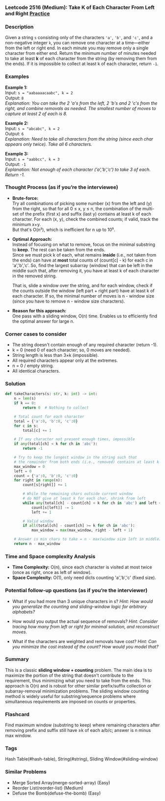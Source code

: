 ### Leetcode 2516 (Medium): Take K of Each Character From Left and Right [Practice](https://leetcode.com/problems/take-k-of-each-character-from-left-and-right)

### Description  
Given a string `s` consisting only of the characters `'a'`, `'b'`, and `'c'`, and a non-negative integer `k`, you can remove one character at a time—either from the left or right end. In each minute you may remove only a single character from either end. Return the minimum number of minutes needed to take at least **k** of each character from the string (by removing them from the ends). If it is impossible to collect at least k of each character, return `-1`.

### Examples  

**Example 1:**  
Input: `s = "aabaaaacaabc", k = 2`  
Output: `8`  
*Explanation: You can take the 2 'a's from the left, 2 'b's and 2 'c's from the right, and combine removals as needed. The smallest number of moves to capture at least 2 of each is 8.*

**Example 2:**  
Input: `s = "abcabc", k = 2`  
Output: `6`  
*Explanation: Need to take all characters from the string (since each char appears only twice). Take all 6 characters.*

**Example 3:**  
Input: `s = "aabbcc", k = 3`  
Output: `-1`  
*Explanation: Not enough of each character ('a','b','c') to take 3 of each. Return -1.*

### Thought Process (as if you’re the interviewee)  
- **Brute-force:**  
  Try all combinations of picking some number (x) from the left and (y) from the right, so that for all 0 ≤ x, y ≤ n, the combination of the multi-set of the prefix (first x) and suffix (last y) contains at least k of each character. For each (x, y), check the combined counts; if valid, track the minimum x+y.  
  But that's O(n²), which is inefficient for n up to 10⁵.

- **Optimal Approach:**  
  Instead of focusing on what to remove, focus on the minimal substring to **keep**. The rest can be taken from the ends.  
  Since we must pick k of each, what remains **inside** (i.e., not taken from the ends) can have at **most** total counts of (count[c] - k) for each c in 'a','b','c'. So, find the largest subarray (window) that can be left in the middle such that, after removing it, you have at least k of each character in the removed string.
  
  That is, slide a window over the string, and for each window, check if the counts outside the window (left part + right part) have at least k of each character. If so, the minimal number of moves is n - window size (since you have to remove n - window size characters).

- **Reason for this approach:**  
  One pass with a sliding window, O(n) time. Enables us to efficiently find the optimal answer for large n.

### Corner cases to consider  
- The string doesn't contain enough of any required character (return -1).
- k = 0 (need 0 of each character; so, 0 moves are needed).
- String length is less than 3×k (impossible).
- All required characters appear only at the extremes.
- n = 0 / empty string.
- All identical characters.

### Solution

```python
def takeCharacters(s: str, k: int) -> int:
    n = len(s)
    if k == 0:
        return 0  # Nothing to collect

    # Total count for each character
    total = {'a':0, 'b':0, 'c':0}
    for c in s:
        total[c] += 1

    # If any character not present enough times, impossible
    if any(total[ch] < k for ch in 'abc'):
        return -1

    # Try to keep the longest window in the string such that
    # the remainder from both ends (i.e., removed) contains at least k of each
    max_window = 0
    left = 0
    count = {'a':0, 'b':0, 'c':0}
    for right in range(n):
        count[s[right]] += 1

        # While the remaining chars outside current window
        # do NOT give at least k for each char, shrink from left
        while any(total[ch] - count[ch] < k for ch in 'abc') and left <= right:
            count[s[left]] -= 1
            left += 1

        # Valid window
        if all(total[ch] - count[ch] >= k for ch in 'abc'):
            max_window = max(max_window, right - left + 1)

    # Answer is min chars to take = n - max(window size left in middle)
    return n - max_window
```

### Time and Space complexity Analysis  

- **Time Complexity:** O(n), since each character is visited at most twice (once as right, once as left of window).
- **Space Complexity:** O(1), only need dicts counting 'a','b','c' (fixed size).

### Potential follow-up questions (as if you’re the interviewer)  

- What if you had more than 3 unique characters in s?
  *Hint: How would you generalize the counting and sliding-window logic for arbitrary alphabets?*

- How would you output the actual sequence of removals?
  *Hint: Consider tracing how many from left or right for minimal solution, and reconstruct moves.*

- What if the characters are weighted and removals have cost?
  *Hint: Can you minimize the cost instead of the count? How would you model that?*

### Summary
This is a classic **sliding window + counting** problem. The main idea is to maximize the portion of the string that doesn't contribute to the requirement, thus minimizing what you need to take from the ends. This approach is O(n) and is robust for other similar prefix/suffix collection or subarray-removal minimization problems. The sliding window counting method is widely useful for substring/sequence problems where simultaneous requirements are imposed on counts or properties.


### Flashcard
Find maximum window (substring to keep) where remaining characters after removing prefix and suffix still have ≥k of each a/b/c; answer is n minus max window.

### Tags
Hash Table(#hash-table), String(#string), Sliding Window(#sliding-window)

### Similar Problems
- Merge Sorted Array(merge-sorted-array) (Easy)
- Reorder List(reorder-list) (Medium)
- Defuse the Bomb(defuse-the-bomb) (Easy)